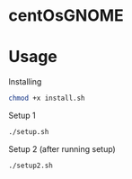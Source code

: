 # centOsGNOME

# Usage
Installing
```bash
chmod +x install.sh
```
Setup 1
```bash
./setup.sh
```
Setup 2 (after running setup)
```bash
./setup2.sh
```
